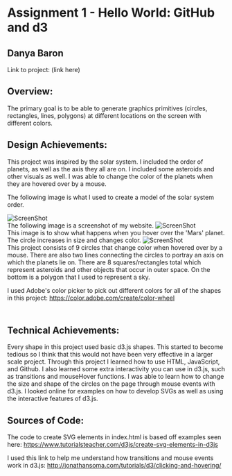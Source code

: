 Assignment 1 - Hello World: GitHub and d3  
===

Danya Baron
---

Link to project: (link here)

Overview:
---

The primary goal is to be able to generate graphics primitives (circles, rectangles, lines, polygons) at different locations on the screen with different colors.

Design Achievements:
---
This project was inspired by the solar system. I included the order of planets, as well as 
the axis they all are on. I included some asteroids and other visuals as well. I was able to change the color of the planets
when they are hovered over by a mouse. 

The following image is what I used to create a model of the solar system order.

![ScreenShot](https://github.com/danyabaron/01-ghd3/blob/main/solar-sysem.svg)
\
The following image is a screenshot of my website.
![ScreenShot](https://github.com/danyabaron/01-ghd3/blob/main/screenshot1.png)
\
This image is to show what happens when you hover over the 'Mars' planet. The circle increases in size and changes color.
![ScreenShot](https://github.com/danyabaron/01-ghd3/blob/main/screenshot2.png)
\
This project consists of 9 circles that change color when hovered over by a mouse. There are also two lines connecting the 
circles to portray an axis on which the planets lie on. There are 8 squares/rectangles total which represent asteroids and other objects
that occur in outer space. On the bottom is a polygon that I used to represent a sky. 

I used Adobe's color picker to pick out different colors for all of the shapes in this project: https://color.adobe.com/create/color-wheel

\
Technical Achievements:
---
Every shape in this project used basic d3.js shapes. This started to become tedious so I think that
this would not have been very effective in a larger scale project. Through this project I learned how to use HTML, JavaScript, and Github.
I also learned some extra interactivity you can use in d3.js, such as transitions and mouseHover functions. I was able to learn
how to change the size and shape of the circles on the page through mouse events with d3.js. I looked online for examples on how to
develop SVGs as well as using the interactive features of d3.js.

Sources of Code:
---
The code to create SVG elements in index.html is based off examples seen here: https://www.tutorialsteacher.com/d3js/create-svg-elements-in-d3js

I used this link to help me understand how transitions and mouse events work in d3.js: http://jonathansoma.com/tutorials/d3/clicking-and-hovering/



